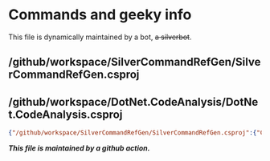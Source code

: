 <!-- markdownlint-capture -->
<!-- markdownlint-disable -->

# Commands and geeky info

This file is dynamically maintained by a bot, ~~a silverbot~~.

## /github/workspace/SilverCommandRefGen/SilverCommandRefGen.csproj

## /github/workspace/DotNet.CodeAnalysis/DotNet.CodeAnalysis.csproj

```json
{"/github/workspace/SilverCommandRefGen/SilverCommandRefGen.csproj":{"CommandModules":[]},"/github/workspace/DotNet.CodeAnalysis/DotNet.CodeAnalysis.csproj":{"CommandModules":[]}}
```

***This file is maintained by a github action.***

<!-- markdownlint-restore -->
